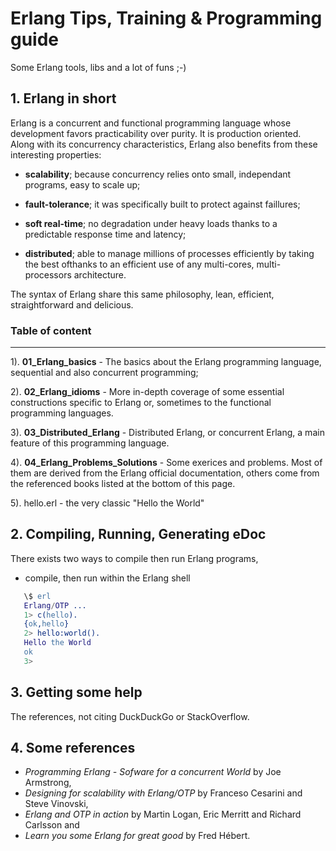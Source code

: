 # Erlang Tips, Training & Programming guide


Some Erlang tools, libs and a lot of funs ;-)


## 1. Erlang in short

Erlang is a  concurrent and functional programming language whose development favors practicability over purity. It is production oriented. Along with its concurrency characteristics, Erlang also benefits from these interesting properties:

  - **scalability**; because concurrency relies onto small, independant programs, easy to scale up;

  - **fault-tolerance**; it was specifically built to protect against faillures;

  - **soft real-time**; no degradation under heavy loads thanks to a predictable response time and latency;

  - **distributed**; able to manage millions of processes efficiently by taking the best ofthanks to an efficient use of any multi-cores, multi-processors architecture.
  
The syntax of Erlang share this same philosophy, lean, efficient, straightforward and delicious.



### Table of content
---

1). **01_Erlang_basics** - The basics about the Erlang programming language, sequential and also concurrent programming;

2). **02_Erlang_idioms** - More in-depth coverage of some essential constructions specific to Erlang or, sometimes to the functional programming languages.
   
3). **03_Distributed_Erlang** - Distributed Erlang, or concurrent Erlang, a main feature of this programming language.

4). **04_Erlang_Problems_Solutions** - Some exerices and problems. Most of them are derived from the Erlang official documentation, others come from the referenced books listed at the bottom of this page.

5). hello.erl - the very classic "Hello the World"




## 2. Compiling, Running, Generating eDoc

There exists two ways to compile then run Erlang programs,

- compile, then run within the Erlang shell

``` erlang
   \$ erl
   Erlang/OTP ...
   1> c(hello).
   {ok,hello}
   2> hello:world().
   Hello the World
   ok
   3>
```



## 3. Getting some help

The references, not citing DuckDuckGo or StackOverflow.




## 4. Some references
- *Programming Erlang - Sofware for a concurrent World* by Joe Armstrong,
- *Designing for scalability with Erlang/OTP* by Franceso Cesarini and Steve Vinovski,
- *Erlang and OTP in action* by Martin Logan, Eric Merritt and Richard Carlsson and
- *Learn you some Erlang for great good* by Fred Hébert.

